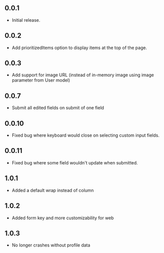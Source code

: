 ## 0.0.1

* Initial release.

## 0.0.2

* Add prioritizedItems option to display items at the top of the page.

## 0.0.3

* Add support for image URL (instead of in-memory image using image parameter from User model)

## 0.0.7

* Submit all edited fields on submit of one field

## 0.0.10

* Fixed bug where keyboard would close on selecting custom input fields.

## 0.0.11

* Fixed bug where some field wouldn't update when submitted.

## 1.0.1

* Added a default wrap instead of column

## 1.0.2

* Added form key and more customizability for web

## 1.0.3

* No longer crashes without profile data
